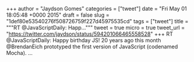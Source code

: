 
+++
author = "Jaydson Gomes"
categories = ["tweet"]
date = "Fri May 01 18:05:48 +0000 2015"
draft = false
slug = "1def80e53540276f508726759f227d45975535cd"
tags = ["tweet"]
title = """RT @JavaScriptDaily: Happ..."""
tweet = true
micro = true
tweet_url = "https://twitter.com/jaydson/status/594201066465558528"
+++
RT @JavaScriptDaily: Happy birthday JS! 20 years ago this month @BrendanEich prototyped the first version of JavaScript (codenamed Mocha). …
